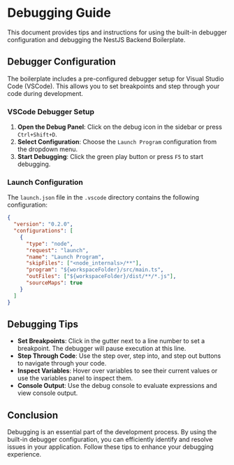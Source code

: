 # Debugging Guide

This document provides tips and instructions for using the built-in debugger configuration and debugging the NestJS Backend Boilerplate.

## Debugger Configuration

The boilerplate includes a pre-configured debugger setup for Visual Studio Code (VSCode). This allows you to set breakpoints and step through your code during development.

### VSCode Debugger Setup

1. **Open the Debug Panel**: Click on the debug icon in the sidebar or press `Ctrl+Shift+D`.
2. **Select Configuration**: Choose the `Launch Program` configuration from the dropdown menu.
3. **Start Debugging**: Click the green play button or press `F5` to start debugging.

### Launch Configuration

The `launch.json` file in the `.vscode` directory contains the following configuration:

```json
{
  "version": "0.2.0",
  "configurations": [
    {
      "type": "node",
      "request": "launch",
      "name": "Launch Program",
      "skipFiles": ["<node_internals>/**"],
      "program": "${workspaceFolder}/src/main.ts",
      "outFiles": ["${workspaceFolder}/dist/**/*.js"],
      "sourceMaps": true
    }
  ]
}
```

## Debugging Tips

- **Set Breakpoints**: Click in the gutter next to a line number to set a breakpoint. The debugger will pause execution at this line.
- **Step Through Code**: Use the step over, step into, and step out buttons to navigate through your code.
- **Inspect Variables**: Hover over variables to see their current values or use the variables panel to inspect them.
- **Console Output**: Use the debug console to evaluate expressions and view console output.

## Conclusion

Debugging is an essential part of the development process. By using the built-in debugger configuration, you can efficiently identify and resolve issues in your application. Follow these tips to enhance your debugging experience.
